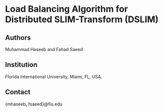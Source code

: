 # Load Balancing Algorithm for Distributed SLIM-Transform (DSLIM)
## Authors
Muhammad Haseeb and Fahad Saeed
## Institution
Florida International University, Miami, FL, USA.
## Contact
{mhaseeb, fsaeed}@fiu.edu
